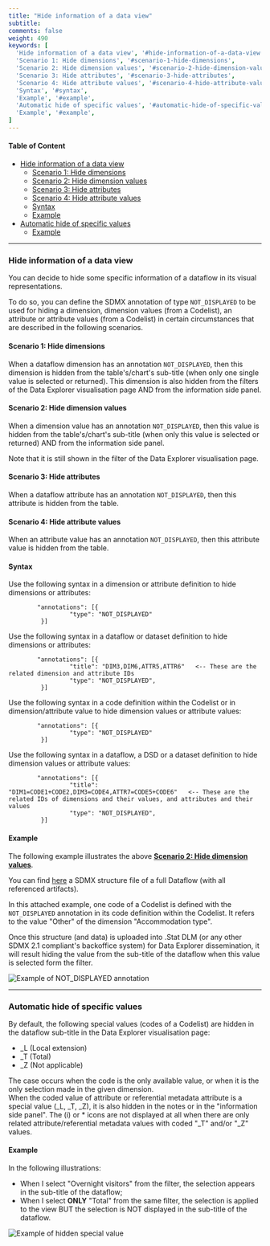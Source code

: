 ```yaml
---
title: "Hide information of a data view"
subtitle: 
comments: false
weight: 490
keywords: [
  'Hide information of a data view', '#hide-information-of-a-data-view',
  'Scenario 1: Hide dimensions', '#scenario-1-hide-dimensions',
  'Scenario 2: Hide dimension values', '#scenario-2-hide-dimension-values',
  'Scenario 3: Hide attributes', '#scenario-3-hide-attributes',
  'Scenario 4: Hide attribute values', '#scenario-4-hide-attribute-values',
  'Syntax', '#syntax',
  'Example', '#example',
  'Automatic hide of specific values', '#automatic-hide-of-specific-values',
  'Example', '#example',
]
---
```


#### Table of Content
- [Hide information of a data view](#hide-information-of-a-data-view)
  - [Scenario 1: Hide dimensions](#scenario-1-hide-dimensions)
  - [Scenario 2: Hide dimension values](#scenario-2-hide-dimension-values)
  - [Scenario 3: Hide attributes](#scenario-3-hide-attributes)
  - [Scenario 4: Hide attribute values](#scenario-4-hide-attribute-values)
  - [Syntax](#syntax)
  - [Example](#example)
- [Automatic hide of specific values](#automatic-hide-of-specific-values)
  - [Example](#example)

---

### Hide information of a data view
You can decide to hide some specific information of a dataflow in its visual representations.

To do so, you can define the SDMX annotation of type `NOT_DISPLAYED` to be used for hiding a dimension, dimension values (from a Codelist), an attribute or attribute values (from a Codelist) in certain circumstances that are described in the following scenarios.

#### Scenario 1: Hide dimensions
When a dataflow dimension has an annotation `NOT_DISPLAYED`, then this dimension is hidden from the table's/chart's sub-title (when only one single value is selected or returned). This dimension is also hidden from the filters of the Data Explorer visualisation page AND from the information side panel.

#### Scenario 2: Hide dimension values
When a dimension value has an annotation `NOT_DISPLAYED`, then this value is hidden from the table's/chart's sub-title (when only this value is selected or returned) AND from the information side panel.

Note that it is still shown in the filter of the Data Explorer visualisation page.

#### Scenario 3: Hide attributes
When a dataflow attribute has an annotation `NOT_DISPLAYED`, then this attribute is hidden from the table.

#### Scenario 4: Hide attribute values
When an attribute value has an annotation `NOT_DISPLAYED`, then this attribute value is hidden from the table.

#### Syntax
Use the following syntax in a dimension or attribute definition to hide dimensions or attributes:
```
        "annotations": [{
                 "type": "NOT_DISPLAYED"
         }]
```

Use the following syntax in a dataflow or dataset definition to hide dimensions or attributes:

```
        "annotations": [{
                 "title": "DIM3,DIM6,ATTR5,ATTR6"   <-- These are the related dimension and attribute IDs
                 "type": "NOT_DISPLAYED",
         }]
```

Use the following syntax in a code definition within the Codelist or in dimension/attribute value to hide dimension values or attribute values:

```
        "annotations": [{
                 "type": "NOT_DISPLAYED"
         }]
```

Use the following syntax in a dataflow, a DSD or a dataset definition to hide dimension values or attribute values:

```
        "annotations": [{
                 "title": "DIM1=CODE1+CODE2,DIM3=CODE4,ATTR7=CODE5+CODE6"   <-- These are the related IDs of dimensions and their values, and attributes and their values
                 "type": "NOT_DISPLAYED",
         }]
```

#### Example
The following example illustrates the above **[Scenario 2: Hide dimension values](#scenario-2-hide-dimension-values)**.

You can find [here](https://gitlab.com/sis-cc/dotstatsuite-documentation/blob/master/content/OECD.CFE-DF_DOMESTIC_TOURISM-1.0-all.xml) a SDMX structure file of a full Dataflow (with all referenced artifacts).

In this attached example, one code of a Codelist is defined with the `NOT_DISPLAYED` annotation in its code definition within the Codelist. It refers to the value "Other" of the dimension "Accommodation type".

Once this structure (and data) is uploaded into .Stat DLM (or any other SDMX 2.1 compliant's backoffice system) for Data Explorer dissemination, it will result hiding the value from the sub-title of the dataflow when this value is selected form the filter.

![Example of NOT_DISPLAYED annotation](/dotstatsuite-documentation/images/NOT_DISPLAYED.png)

---

### Automatic hide of specific values
By default, the following special values (codes of a Codelist) are hidden in the dataflow sub-title in the Data Explorer visualisation page:
* _L (Local extension)
* _T (Total)
* _Z (Not applicable)

The case occurs when the code is the only available value, or when it is the only selection made in the given dimension.  
When the coded value of attribute or referential metadata attribute is a special value (_L, _T, _Z), it is also hidden in the notes or in the "information side panel". The (i) or * icons are not displayed at all when there are only related attribute/referential metadata values with coded "_T" and/or "_Z" values.

#### Example
In the following illustrations:
* When I select "Overnight visitors" from the filter, the selection appears in the sub-title of the dataflow;
* When I select **ONLY** "Total" from the same filter, the selection is applied to the view BUT the selection is NOT displayed in the sub-title of the dataflow.

![Example of hidden special value](/dotstatsuite-documentation/images/HIDE_SPECIAL_VALUES.png)
